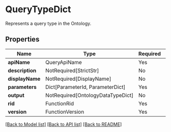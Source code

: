 # QueryTypeDict

Represents a query type in the Ontology.

## Properties
| Name | Type | Required | Description |
| ------------ | ------------- | ------------- | ------------- |
**apiName** | QueryApiName | Yes |  |
**description** | NotRequired[StrictStr] | No |  |
**displayName** | NotRequired[DisplayName] | No |  |
**parameters** | Dict[ParameterId, ParameterDict] | Yes |  |
**output** | NotRequired[OntologyDataTypeDict] | No |  |
**rid** | FunctionRid | Yes |  |
**version** | FunctionVersion | Yes |  |


[[Back to Model list]](../../../README.md#models-v1-link) [[Back to API list]](../../../README.md#documentation-for-api-endpoints) [[Back to README]](../../../README.md)
